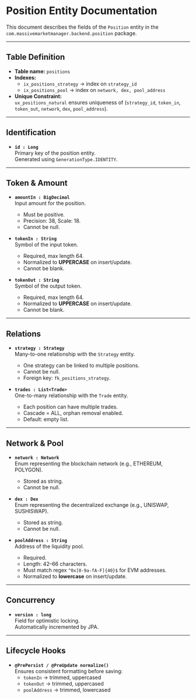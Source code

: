 # Position Entity Documentation

This document describes the fields of the `Position` entity in the `com.massivemarketmanager.backend.position` package.

---

## Table Definition
- **Table name:** `positions`  
- **Indexes:**
  - `ix_positions_strategy` → index on `strategy_id`  
  - `ix_positions_pool` → index on `network, dex, pool_address`  
- **Unique Constraint:**  
  `ux_positions_natural` ensures uniqueness of (`strategy_id`, `token_in`, `token_out`, `network`, `dex`, `pool_address`).

---

## Identification
- **`id : Long`**  
  Primary key of the position entity.  
  Generated using `GenerationType.IDENTITY`.

---

## Token & Amount
- **`amountIn : BigDecimal`**  
  Input amount for the position.  
  - Must be positive.  
  - Precision: 38, Scale: 18.  
  - Cannot be null.

- **`tokenIn : String`**  
  Symbol of the input token.  
  - Required, max length 64.  
  - Normalized to **UPPERCASE** on insert/update.  
  - Cannot be blank.

- **`tokenOut : String`**  
  Symbol of the output token.  
  - Required, max length 64.  
  - Normalized to **UPPERCASE** on insert/update.  
  - Cannot be blank.

---

## Relations
- **`strategy : Strategy`**  
  Many-to-one relationship with the `Strategy` entity.  
  - One strategy can be linked to multiple positions.  
  - Cannot be null.  
  - Foreign key: `fk_positions_strategy`.

- **`trades : List<Trade>`**  
  One-to-many relationship with the `Trade` entity.  
  - Each position can have multiple trades.  
  - Cascade = ALL, orphan removal enabled.  
  - Default: empty list.

---

## Network & Pool
- **`network : Network`**  
  Enum representing the blockchain network (e.g., ETHEREUM, POLYGON).  
  - Stored as string.  
  - Cannot be null.

- **`dex : Dex`**  
  Enum representing the decentralized exchange (e.g., UNISWAP, SUSHISWAP).  
  - Stored as string.  
  - Cannot be null.

- **`poolAddress : String`**  
  Address of the liquidity pool.  
  - Required.  
  - Length: 42–66 characters.  
  - Must match regex `^0x[0-9a-fA-F]{40}$` for EVM addresses.  
  - Normalized to **lowercase** on insert/update.

---

## Concurrency
- **`version : long`**  
  Field for optimistic locking.  
  Automatically incremented by JPA.

---

## Lifecycle Hooks
- **`@PrePersist / @PreUpdate normalize()`**  
  Ensures consistent formatting before saving:
  - `tokenIn` → trimmed, uppercased  
  - `tokenOut` → trimmed, uppercased  
  - `poolAddress` → trimmed, lowercased
